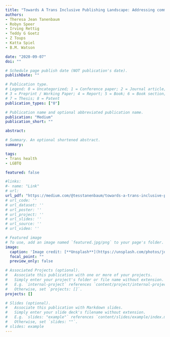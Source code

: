 ```yaml
---
title: "Towards A Trans Inclusive Publishing Landscape: Addressing common concerns about allowing transgender authors to change their names on previously published work"
authors:
- Theresa Jean Tanenbaum
- Robyn Speer
- Irving Rettig
- Teddy G Goetz
- Z Toups
- Katta Spiel
- B.M. Watson

date: "2020-09-07"
doi: ""

# Schedule page publish date (NOT publication's date).
publishDate: ""

# Publication type.
# Legend: 0 = Uncategorized; 1 = Conference paper; 2 = Journal article;
# 3 = Preprint / Working Paper; 4 = Report; 5 = Book; 6 = Book section;
# 7 = Thesis; 8 = Patent
publication_types: ["0"]

# Publication name and optional abbreviated publication name.
publication: "Medium"
publication_short: ""

abstract:

# Summary. An optional shortened abstract.
summary:

tags:
- Trans health
- LGBTQ

featured: false

#links:
#- name: "Link"
# url: 
url_pdf: "https://medium.com/@tesstanenbaum/towards-a-trans-inclusive-publishing-landscape-893339b9868d"
# url_code: ''
# url_dataset: ''
# url_poster: ''
# url_project: ''
# url_slides: ''
# url_source: ''
# url_video: ''

# Featured image
# To use, add an image named `featured.jpg/png` to your page's folder. 
image:
  caption: 'Image credit: [**Unsplash**](https://unsplash.com/photos/jdD8gXaTZsc)'
  focal_point: ""
  preview_only: false

# Associated Projects (optional).
#   Associate this publication with one or more of your projects.
#   Simply enter your project's folder or file name without extension.
#   E.g. `internal-project` references `content/project/internal-project/index.md`.
#   Otherwise, set `projects: []`.
projects: []

# Slides (optional).
#   Associate this publication with Markdown slides.
#   Simply enter your slide deck's filename without extension.
#   E.g. `slides: "example"` references `content/slides/example/index.md`.
#   Otherwise, set `slides: ""`.
# slides: example
---
```




